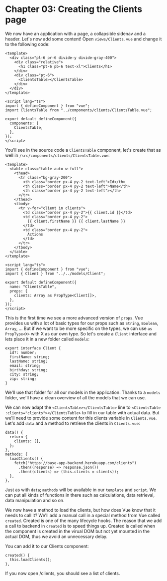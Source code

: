 # Chapter 03: Creating the Clients page

We now have an application with a page, a collapsible sidenav and a header.
Let's now add some content!
Open `views/Clients.vue` and change it to the following code:

```
<template>
  <div class="pl-6 pr-6 divide-y divide-gray-400">
    <div class="relative">
      <h1 class="pt-6 pb-6 text-xl">Clients</h1>
    </div>
    <div class="pt-6">
      <ClientsTable></ClientsTable>
    </div>
  </div>
</template>

<script lang="ts">
import { defineComponent } from "vue";
import ClientsTable from "../components/clients/ClientsTable.vue";

export default defineComponent({
  components: {
    ClientsTable,
  },
});
</script>
```

You'll see in the source code a `ClientsTable` component, let's create that as well in `/src/components/clients/ClientsTable.vue`:

```
<template>
  <table class="table-auto w-full">
    <thead>
      <tr class="bg-gray-200">
        <th class="border px-4 py-2 text-left">Id</th>
        <th class="border px-4 py-2 text-left">Name</th>
        <th class="border px-4 py-2 text-left"></th>
      </tr>
    </thead>
    <tbody>
      <tr v-for="client in clients">
        <td class="border px-4 py-2">{{ client.id }}</td>
        <td class="border px-4 py-2">
          {{ client.firstName }} {{ client.lastName }}
        </td>
        <td class="border px-4 py-2">
          Actions
        </td>
      </tr>
    </tbody>
  </table>
</template>

<script lang="ts">
import { defineComponent } from "vue";
import { Client } from "../../models/Client";

export default defineComponent({
  name: "ClientsTable",
  props: {
    clients: Array as PropType<Client[]>,
  },
});
</script>
```

This is the first time we see a more advanced version of `props`.
Vue provides us with a lot of basic types for our props such as `String`, `Boolean`, `Array`, ...
But if we want to be more specific on the types, we can use `as PropType<X>` with X as our own type.
So let's create a `Client` interface and lets place it in a new folder called `models`:

```
export interface Client {
  id?: number;
  firstName: string;
  lastName: string;
  email: string;
  birthday: string;
  city: string;
  zip: string;
}
```

We'll use that folder for all our models in the application.
Thanks to a `models` folder, we'll have a clean overview of all the models that we can use.

We can now adapt the `<ClientsTable></ClientsTable>` line to `<ClientsTable :clients="clients"></ClientsTable>` to fill in our table with actual data.
But we'll need to provide some content for this clients variable in `Clients.vue`.
Let's add `data` and a method to retrieve the clients in `Clients.vue`:

```
data() {
  return {
    clients: [],
  };
},
methods: {
  loadClients() {
    fetch("https://base-app-backend.herokuapp.com/clients")
      .then((response) => response.json())
      .then((clients) => (this.clients = clients));
  },
},
```

Just as with `data`; `methods` will be available in our `template` and `script`.
We can put all kinds of functions in there such as calculations, data retrieval, data manipulation and so on.

We now have a method to load the clients, but how does Vue know that it needs to call it?
We'll add a manual call in a special method from Vue called `created`.
Created is one of the many lifecycle hooks.
The reason that we add a call to backend in `created` is to speed things up.
Created is called when the component is created in the virual DOM but not yet mounted in the actual DOM, thus we avoid an unnecessary delay.

You can add it to our Clients component:

```
created() {
  this.loadClients();
},
```

If you now open /clients, you should see a list of clients.
